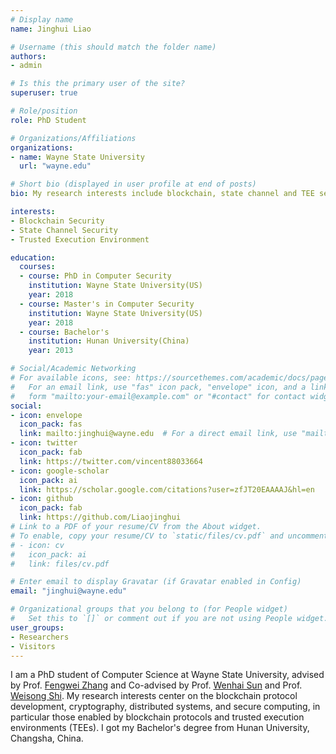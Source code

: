 ```yaml
---
# Display name
name: Jinghui Liao

# Username (this should match the folder name)
authors:
- admin

# Is this the primary user of the site?
superuser: true

# Role/position
role: PhD Student

# Organizations/Affiliations
organizations:
- name: Wayne State University
  url: "wayne.edu"

# Short bio (displayed in user profile at end of posts)
bio: My research interests include blockchain, state channel and TEE security.

interests:
- Blockchain Security
- State Channel Security
- Trusted Execution Environment

education:
  courses:
  - course: PhD in Computer Security
    institution: Wayne State University(US)
    year: 2018
  - course: Master's in Computer Security 
    institution: Wayne State University(US)
    year: 2018
  - course: Bachelor's
    institution: Hunan University(China)
    year: 2013

# Social/Academic Networking
# For available icons, see: https://sourcethemes.com/academic/docs/page-builder/#icons
#   For an email link, use "fas" icon pack, "envelope" icon, and a link in the
#   form "mailto:your-email@example.com" or "#contact" for contact widget.
social:
- icon: envelope
  icon_pack: fas
  link: mailto:jinghui@wayne.edu  # For a direct email link, use "mailto:test@example.org".
- icon: twitter
  icon_pack: fab
  link: https://twitter.com/vincent88033664
- icon: google-scholar
  icon_pack: ai
  link: https://scholar.google.com/citations?user=zfJT20EAAAAJ&hl=en
- icon: github
  icon_pack: fab
  link: https://github.com/Liaojinghui
# Link to a PDF of your resume/CV from the About widget.
# To enable, copy your resume/CV to `static/files/cv.pdf` and uncomment the lines below.
# - icon: cv
#   icon_pack: ai
#   link: files/cv.pdf

# Enter email to display Gravatar (if Gravatar enabled in Config)
email: "jinghui@wayne.edu"

# Organizational groups that you belong to (for People widget)
#   Set this to `[]` or comment out if you are not using People widget.
user_groups:
- Researchers
- Visitors
---
```


I am a PhD student of Computer Science at Wayne State University, advised by Prof. [Fengwei Zhang](https://fengweiz.github.io/) and Co-advised by Prof. [Wenhai Sun](https://web.ics.purdue.edu/~sun841/index.html) and Prof. [Weisong Shi](http://thecarlab.org/weisong/). My research interests center on the blockchain protocol development, cryptography, distributed systems, and secure computing, in particular those enabled by blockchain protocols and trusted execution environments (TEEs). I got my Bachelor's degree from Hunan University, Changsha, China.
